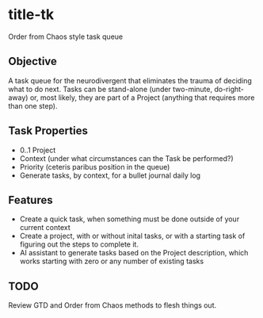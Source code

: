 # title-tk
Order from Chaos style task queue

## Objective
A task queue for the neurodivergent that eliminates the trauma of deciding what to do next. Tasks can be stand-alone (under two-minute, do-right-away) or, most likely, they are part of a Project (anything that requires more than one step).

## Task Properties
- 0..1 Project
- Context (under what circumstances can the Task be performed?)
- Priority (ceteris paribus position in the queue)
- Generate tasks, by context, for a bullet journal daily log

## Features
- Create a quick task, when something must be done outside of your current context
- Create a project, with or without inital tasks, or with a starting task of figuring out the steps to complete it.
- AI assistant to generate tasks based on the Project description, which works starting with zero or any number of existing tasks

## TODO
Review GTD and Order from Chaos methods to flesh things out.
